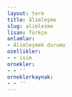 ```yaml
---
layout: term
title: âlimleşme
slug: alimlesme
lisan: Türkçe
anlamlar:
- Âlimleşmek durumu
ozellikler:
- - isim
ornekler:
- - ''
orneklerkaynak:
- - ''
---
```

